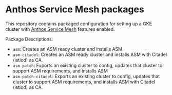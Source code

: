 # Anthos Service Mesh packages

This repository contains packaged configuration for setting up a GKE cluster
with [Anthos Service Mesh] features enabled.

[Anthos Service Mesh]: https://cloud.google.com/anthos/service-mesh/

Package Descriptions:

* `asm`: Creates an ASM ready cluster and installs ASM
* `asm-citadel`: Creates an ASM ready cluster and installs ASM with Citadel (istiod) as CA.
* `asm-patch`: Exports an existing cluster to config, updates that cluster to
  support ASM requirements, and installs ASM
* `asm-patch-citadel`: Exports an existing cluster to config, updates that cluster to
  support ASM requirements, and installs ASM with Citadel (istiod) as CA.
